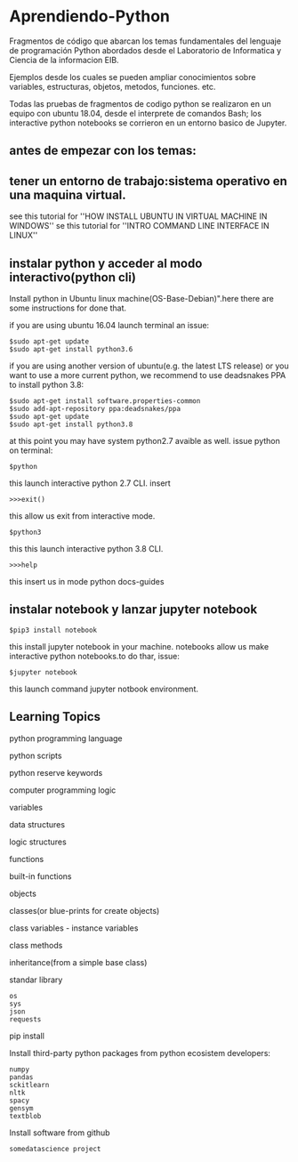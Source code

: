 # Aprendiendo-Python
Fragmentos de código que abarcan los temas fundamentales del lenguaje de programación Python abordados desde el Laboratorio de Informatica y Ciencia de la informacion EIB. 

Ejemplos desde los cuales se pueden ampliar conocimientos sobre variables, estructuras, objetos, metodos, funciones. etc.

Todas las pruebas de fragmentos de codigo python se realizaron en un equipo con ubuntu 18.04, desde el interprete de comandos Bash; los interactive python notebooks se corrieron en un entorno basico de Jupyter.

## antes de empezar con los temas:
## tener un entorno de trabajo:sistema operativo en una maquina virtual.
see this tutorial for ''HOW INSTALL UBUNTU IN VIRTUAL MACHINE IN WINDOWS'' 
se this tutorial for ''INTRO COMMAND LINE INTERFACE IN LINUX''  

## instalar python y acceder al modo interactivo(python cli)
Install python in Ubuntu linux machine(OS-Base-Debian)".here there are some instructions for done that.   

if you are using ubuntu 16.04 launch terminal an issue:
    
    $sudo apt-get update
    $sudo apt-get install python3.6
    
if you are using another version of ubuntu(e.g. the latest LTS release) or you want to use a more current python, we recommend to use deadsnakes PPA
to install python 3.8:
    
    $sudo apt-get install software.properties-common
    $sudo add-apt-repository ppa:deadsnakes/ppa
    $sudo apt-get update
    $sudo apt-get install python3.8
    
at this point you may have  system python2.7 avaible as well. issue python on terminal:
    
    $python
this launch interactive python 2.7 CLI. insert 

    >>>exit()
this allow us exit from interactive mode.

    $python3

this this launch interactive python 3.8 CLI.
   
    >>>help
this insert us in mode python docs-guides

## instalar notebook y lanzar jupyter notebook

    $pip3 install notebook
this install jupyter notebook in your machine. notebooks allow us make interactive python notebooks.to do thar, issue:
    
    $jupyter notebook 
this launch command jupyter notbook environment.

## Learning Topics

python programming language

python scripts

python reserve keywords

computer programming logic

variables

data structures

logic structures

functions

built-in functions

objects

classes(or blue-prints for create objects)

class variables - instance variables

class methods

inheritance(from a simple base class)

standar library

    os
    sys
    json
    requests
    
pip install 

Install third-party python packages
  from python ecosistem developers:  
    
    numpy
    pandas
    sckitlearn
    nltk
    spacy
    gensym
    textblob

Install software from github 
    
    somedatascience project
